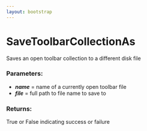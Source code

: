 ```yaml
---
layout: bootstrap
---
```


# SaveToolbarCollectionAs

Saves an open toolbar collection to a different disk file
          

### Parameters:

- ***name*** = name of a currently open toolbar file
- ***file*** = full path to file name to save to
        

### Returns:


True or False indicating success or failure
        


